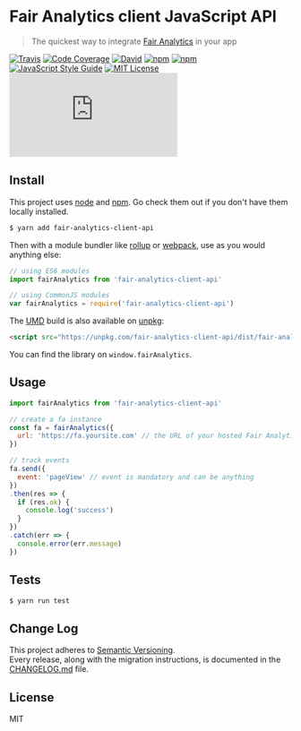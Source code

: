 # Fair Analytics client JavaScript API

> The quickest way to integrate [Fair Analytics](https://github.com/vesparny/fair-analytics) in your app

[![Travis](https://img.shields.io/travis/vesparny/fair-analytics.svg)](https://travis-ci.org/vesparny/fair-analytics-client-api)
[![Code Coverage](https://img.shields.io/codecov/c/github/vesparny/fair-analytics.svg?style=flat-square)](https://codecov.io/github/vesparny/fair-analytics-client-api)
[![David](https://img.shields.io/david/vesparny/fair-analytics.svg)](https://david-dm.org/vesparny/fair-analytics-client-api)
[![npm](https://img.shields.io/npm/v/fair-analytics.svg)](https://www.npmjs.com/package/fair-analytics-client-api)
[![npm](https://img.shields.io/npm/dm/fair-analytics.svg)](https://npm-stat.com/charts.html?package=fair-analytics-client-api&from=2017-04-01)
[![JavaScript Style Guide](https://img.shields.io/badge/code%20style-standard-brightgreen.svg)](http://standardjs.com/)
[![MIT License](https://img.shields.io/npm/l/fair-analytics.svg?style=flat-square)](https://github.com/vesparny/fair-analytics-client-api/blob/master/LICENSE)
[![gzip size](http://img.badgesize.io/https://unpkg.com/fair-analytics-client-api/dist/fair-analytics-client-api.umd.min.js?compression=gzip&label=gzip%20size&style=flat-square)](https://unpkg.com/fair-analytics-client-api/dist/)


## Install

This project uses [node](http://nodejs.org) and [npm](https://npmjs.com). Go check them out if you don't have them locally installed.

```sh
$ yarn add fair-analytics-client-api
```

Then with a module bundler like [rollup](http://rollupjs.org/) or [webpack](https://webpack.js.org/), use as you would anything else:

```javascript
// using ES6 modules
import fairAnalytics from 'fair-analytics-client-api'

// using CommonJS modules
var fairAnalytics = require('fair-analytics-client-api')
```

The [UMD](https://github.com/umdjs/umd) build is also available on [unpkg](https://unpkg.com):

```html
<script src="https://unpkg.com/fair-analytics-client-api/dist/fair-analytics-client-api.umd.js"></script>
```

You can find the library on `window.fairAnalytics`.

## Usage

```js
import fairAnalytics from 'fair-analytics-client-api'

// create a fa instance
const fa = fairAnalytics({
  url: 'https://fa.yoursite.com' // the URL of your hosted Fair Analytics instance
})

// track events
fa.send({
  event: 'pageView' // event is mandatory and can be anything
})
.then(res => {
  if (res.ok) {
    console.log('success')
  }
})
.catch(err => {
  console.error(err.message)
})
```

## Tests

```sh
$ yarn run test
```

## Change Log

This project adheres to [Semantic Versioning](http://semver.org/).  
Every release, along with the migration instructions, is documented in the [CHANGELOG.md](https://github.com/vesparny/borgjs/blob/master/CHANGELOG.md) file.

## License

MIT
